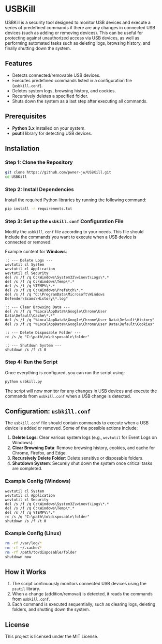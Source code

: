 # USBKill

USBKill is a security tool designed to monitor USB devices and execute a series of predefined commands if there are any changes in connected USB devices (such as adding or removing devices). This can be useful for protecting against unauthorized access via USB devices, as well as performing automated tasks such as deleting logs, browsing history, and finally shutting down the system.

## Features
- Detects connected/removable USB devices.
- Executes predefined commands listed in a configuration file (`usbkill.conf`).
- Deletes system logs, browsing history, and cookies.
- Recursively deletes a specified folder.
- Shuts down the system as a last step after executing all commands.

## Prerequisites
- **Python 3.x** installed on your system.
- **psutil** library for detecting USB devices.

## Installation

### Step 1: Clone the Repository
```bash
git clone https://github.com/pwner-jw/USBKill.git
cd USBKill
```

### Step 2: Install Dependencies
Install the required Python libraries by running the following command:
```bash
pip install -r requirements.txt
```

### Step 3: Set up the `usbkill.conf` Configuration File
Modify the `usbkill.conf` file according to your needs. This file should include the commands you want to execute when a USB device is connected or removed.

Example content for **Windows**:
```batch
:: --- Delete Logs ---
wevtutil cl System
wevtutil cl Application
wevtutil cl Security
del /s /f /q C:\Windows\System32\winevt\Logs\*.*
del /s /f /q C:\Windows\Temp\*.*
del /s /f /q %TEMP%\*.*
del /s /f /q C:\Windows\Prefetch\*.*
del /s /f /q "C:\ProgramData\Microsoft\Windows Defender\Scans\History\*.log"

:: --- Clear Browsing Data ---
del /s /f /q "%LocalAppData%\Google\Chrome\User Data\Default\Cache\*.*"
del /s /f /q "%LocalAppData%\Google\Chrome\User Data\Default\History"
del /s /f /q "%LocalAppData%\Google\Chrome\User Data\Default\Cookies"

:: --- Delete Disposable Folder ---
rd /s /q "C:\path\to\disposable\folder"

:: --- Shutdown System ---
shutdown /s /f /t 0
```

### Step 4: Run the Script
Once everything is configured, you can run the script using:

```bash
python usbkill.py
```

The script will now monitor for any changes in USB devices and execute the commands from `usbkill.conf` when a USB change is detected.

## Configuration: `usbkill.conf`
The `usbkill.conf` file should contain commands to execute when a USB device is added or removed. Some of the possible actions include:

1. **Delete Logs**: Clear various system logs (e.g., `wevtutil` for Event Logs on Windows).
2. **Clear Browsing Data**: Remove browsing history, cookies, and cache for Chrome, Firefox, and Edge.
3. **Recursively Delete Folder**: Delete sensitive or disposable folders.
4. **Shutdown System**: Securely shut down the system once critical tasks are completed.

### Example Config (Windows)
```batch
wevtutil cl System
wevtutil cl Application
wevtutil cl Security
del /s /f /q C:\Windows\System32\winevt\Logs\*.*
del /s /f /q C:\Windows\Temp\*.*
del /s /f /q %TEMP%\*.*
rd /s /q "C:\path\to\disposable\folder"
shutdown /s /f /t 0
```

### Example Config (Linux)
```bash
rm -rf /var/log/*
rm -rf ~/.cache/*
rm -rf /path/to/disposable/folder
shutdown now
```

## How it Works
1. The script continuously monitors connected USB devices using the `psutil` library.
2. When a change (addition/removal) is detected, it reads the commands from `usbkill.conf`.
3. Each command is executed sequentially, such as clearing logs, deleting folders, and shutting down the system.

## License
This project is licensed under the MIT License.
